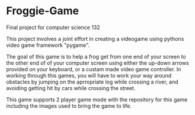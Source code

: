 # Froggie-Game
Final project for computer science 132

This project involves a joint effort in creating a videogame using pythons video game framework "pygame". 

The goal of this game is to help a frog get from one end of your screen to the other end of of your computer screen using either the up-down arrows provided on your keyboard, or a custam made video game controller. In working through this games, you will have to work your way around obstacles by jumping on the aprropriate log while crossing a river, and avoiding getting hit by cars while crossing the street.

This game supports 2 player game mode with the repository for this game including the images used to bring the game to life.

